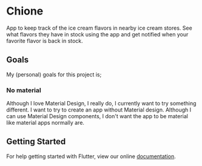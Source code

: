 # Chione

App to keep track of the ice cream flavors in nearby ice cream stores. See what flavors they have in stock using the app and get notified when your favorite flavor is back in stock. 

## Goals

My (personal) goals for this project is;

### No material
Although I love Material Design, I really do, I currently want to try something different. I want to try to create an app without Material design. Although I can use Material Design components, I don't want the app to be material like material apps normally are. 


## Getting Started

For help getting started with Flutter, view our online
[documentation](https://flutter.io/).
